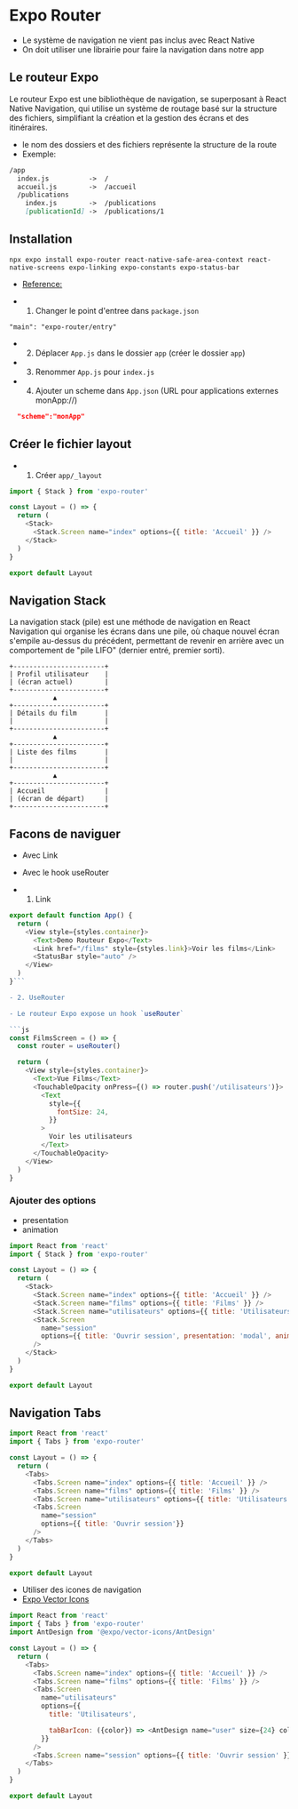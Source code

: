 # Expo Router

- Le système de navigation ne vient pas inclus avec React Native
- On doit utiliser une librairie pour faire la navigation dans notre app


## Le routeur Expo

Le routeur Expo est une bibliothèque de navigation, se superposant à React Native Navigation, qui utilise un système de routage basé sur la structure des fichiers, simplifiant la création et la gestion des écrans et des itinéraires.

- le nom des dossiers et des fichiers représente la structure de la route
- Exemple:

```md
/app
  index.js          ->  /
  accueil.js        ->  /accueil
  /publications
    index.js        ->  /publications
    [publicationId] ->  /publications/1
```

## Installation

`npx expo install expo-router react-native-safe-area-context react-native-screens expo-linking expo-constants expo-status-bar`

- [Reference:](https://docs.expo.dev/router/installation/)

- 1. Changer le point d'entree dans `package.json`

`"main": "expo-router/entry"`

- 2. Déplacer `App.js` dans le dossier `app` (créer le dossier `app`)
- 3. Renommer `App.js` pour `index.js`
- 4. Ajouter un scheme dans `App.json` (URL pour applications externes monApp://)

```json
  "scheme":"monApp"
```

## Créer le fichier layout

- 1. Créer `app/_layout`

```js
import { Stack } from 'expo-router'

const Layout = () => {
  return (
    <Stack>
      <Stack.Screen name="index" options={{ title: 'Accueil' }} />
    </Stack>
  )
}

export default Layout
```

## Navigation Stack

La navigation stack (pile) est une méthode de navigation en React Navigation qui organise les écrans dans une pile, où chaque nouvel écran s'empile au-dessus du précédent, permettant de revenir en arrière avec un comportement de "pile LIFO" (dernier entré, premier sorti).


```
+-----------------------+
| Profil utilisateur    |
| (écran actuel)        |
+-----------------------+
           ▲
+-----------------------+
| Détails du film       |
|                       |
+-----------------------+
           ▲
+-----------------------+
| Liste des films       |
|                       |
+-----------------------+
           ▲
+-----------------------+
| Accueil               |
| (écran de départ)     |
+-----------------------+
```

## Facons de naviguer

- Avec Link
- Avec le hook useRouter

- 1. Link

```js
export default function App() {
  return (
    <View style={styles.container}>
      <Text>Demo Routeur Expo</Text>
      <Link href="/films" style={styles.link}>Voir les films</Link>
      <StatusBar style="auto" />
    </View>
  )
}```

- 2. UseRouter

- Le routeur Expo expose un hook `useRouter`

```js
const FilmsScreen = () => {
  const router = useRouter()

  return (
    <View style={styles.container}>
      <Text>Vue Films</Text>
      <TouchableOpacity onPress={() => router.push('/utilisateurs')}>
        <Text
          style={{
            fontSize: 24,
          }}
        >
          Voir les utilisateurs
        </Text>
      </TouchableOpacity>
    </View>
  )
}
```

### Ajouter des options

- presentation
- animation

```js
import React from 'react'
import { Stack } from 'expo-router'

const Layout = () => {
  return (
    <Stack>
      <Stack.Screen name="index" options={{ title: 'Accueil' }} />
      <Stack.Screen name="films" options={{ title: 'Films' }} />
      <Stack.Screen name="utilisateurs" options={{ title: 'Utilisateurs' }} />
      <Stack.Screen
        name="session"
        options={{ title: 'Ouvrir session', presentation: 'modal', animation: 'slide_from_bottom' }}
      />
    </Stack>
  )
}

export default Layout
```


## Navigation Tabs

```js
import React from 'react'
import { Tabs } from 'expo-router'

const Layout = () => {
  return (
    <Tabs>
      <Tabs.Screen name="index" options={{ title: 'Accueil' }} />
      <Tabs.Screen name="films" options={{ title: 'Films' }} />
      <Tabs.Screen name="utilisateurs" options={{ title: 'Utilisateurs' }} />
      <Tabs.Screen
        name="session"
        options={{ title: 'Ouvrir session'}}
      />
    </Tabs>
  )
}

export default Layout
```

- Utiliser des icones de navigation 
- [Expo Vector Icons](https://icons.expo.fyi/Index)

```js
import React from 'react'
import { Tabs } from 'expo-router'
import AntDesign from '@expo/vector-icons/AntDesign'

const Layout = () => {
  return (
    <Tabs>
      <Tabs.Screen name="index" options={{ title: 'Accueil' }} />
      <Tabs.Screen name="films" options={{ title: 'Films' }} />
      <Tabs.Screen
        name="utilisateurs"
        options={{
          title: 'Utilisateurs',

          tabBarIcon: ({color}) => <AntDesign name="user" size={24} color={color} />,
        }}
      />
      <Tabs.Screen name="session" options={{ title: 'Ouvrir session' }} />
    </Tabs>
  )
}

export default Layout
```






